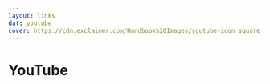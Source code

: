 ```yaml
---
layout: links
dat: youtube
cover: https://cdn.exclaimer.com/Handbook%20Images/youtube-icon_square_128x128.png
---
```


# YouTube
